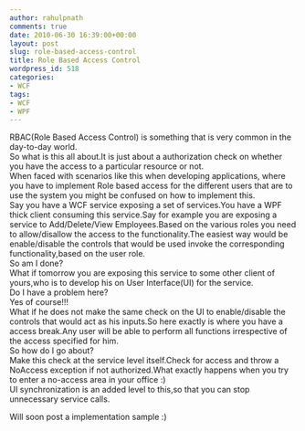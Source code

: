 ```yaml
---
author: rahulpnath
comments: true
date: 2010-06-30 16:39:00+00:00
layout: post
slug: role-based-access-control
title: Role Based Access Control
wordpress_id: 518
categories:
- WCF
tags:
- WCF
- WPF
---
```


RBAC(Role Based Access Control) is something that is very common in the day-to-day world.  
So what is this all about.It is just about a authorization check on whether you have the access to a particular resource or not.  
When faced with scenarios like this when developing applications, where you have to implement Role based access for the different users that are to use the system you might be confused on how to implement this.  
Say you have a WCF service exposing a set of services.You have a WPF thick client consuming this service.Say for example you are exposing a service to Add/Delete/View Employees.Based on the various roles you need to allow/disallow the access to the functionality.The easiest way would be enable/disable the controls that would be used invoke the corresponding functionality,based on the user role.  
So am I done?  
What if tomorrow you are exposing this service to some other client of yours,who is to develop his on User Interface(UI) for the service.  
Do I have a problem here?  
Yes of course!!!  
What if he does not make the same check on the UI to enable/disable the controls that would act as his inputs.So here exactly is where you have a access break.Any user will be able to perform all functions irrespective of the access specified for him.  
So how do I go about?  
Make this check at the service level itself.Check for access and throw a NoAccess exception if not authorized.What exactly happens when you try to enter a no-access area in your office :)  
UI synchronization is an added level to this,so that you can stop unnecessary service calls.  
  
Will soon post a implementation sample :)
